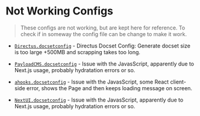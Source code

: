 # Not Working Configs
> These configs are not working, but are kept here for reference. To check if in someway the config file can be change to make it work.

- [`Directus.docsetconfig`](./Directus.docsetconfig) - Directus Docset Config: Generate docset size is too large +500MB and scrapping takes too long.

- [`PayloadCMS.docsetconfig`](./PayloadCMS.docsetconfig) - Issue with the JavasScript, apparently due to Next.js usage, probably hydratation errors or so.

- [`ahooks.docsetconfig`](./ahooks.docsetconfig) - Issue with the JavasScript, some React client-side error, shows the Page and then keeps loading message on screen.

- [`NextUI.docsetconfig`](./NextUI.docsetconfig) - Issue with the JavasScript, apparently due to Next.js usage, probably hydratation errors or so.